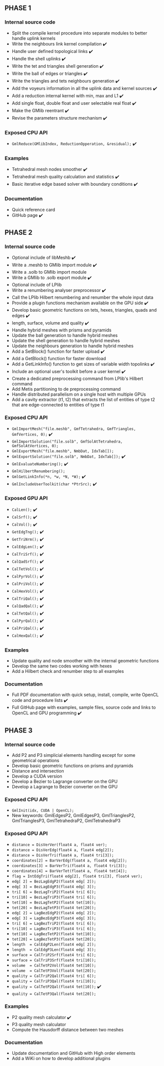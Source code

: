 
## PHASE 1

### Internal source code

- Split the compile kernel procedure into separate modules to better handle uplink kernels
- Write the neighbours link kernel compilation :heavy_check_mark:
- Handle user defined topological links :heavy_check_mark:
- Handle the shell uplinks :heavy_check_mark:
- Write the tet and triangles shell generation :heavy_check_mark:
- Write the ball of edges or triangles :heavy_check_mark:
- Write the triangles and tets neighbours generation :heavy_check_mark:
- Add the voyeurs information in all the uplink data and kernel sources :heavy_check_mark:
- Add a reduction internal kernel with min, max and L1 :heavy_check_mark:
- Add single float, double float and user selectable real float :heavy_check_mark:
- Make the GMlib reentrant :heavy_check_mark:
- Revise the parameters structure mechanism :heavy_check_mark:

### Exposed CPU API

- `GmlReduce(GMlibIndex, ReductionOpperation, &residual);` :heavy_check_mark:

### Examples

- Tetrahedral mesh nodes smoother :heavy_check_mark:
- Tetrahedral mesh quality calculation and statistics :heavy_check_mark:
- Basic iterative edge based solver with boundary conditions :heavy_check_mark:

### Documentation

- Quick reference card
- GitHub page :heavy_check_mark:

## PHASE 2

### Internal source code

- Optional include of libMeshb :heavy_check_mark:
- Write a .meshb to GMlib import module :heavy_check_mark:
- Write a .solb to GMlib import module
- Write a GMlib to .solb export module :heavy_check_mark:
- Optional include of LPlib
- Write a renumbering analyser preprocessor :heavy_check_mark:
- Call the LPlib Hilbert renumbering and renumber the whole input data
- Provide a plugin functions mechanism available on the GPU side :heavy_check_mark:
- Develop basic geometric functions on tets, hexes, triangles, quads and edges :heavy_check_mark:
- length, surface, volume and quality :heavy_check_mark:
- Handle hybrid meshes with prisms and pyramids
- Update the ball generation to handle hybrid meshes
- Update the shell generation to handle hybrid meshes
- Update the neighbours generation to handle hybrid meshes
- Add a SetBlock() function for faster upload :heavy_check_mark:
- Add a GetBlock() function for faster download
- Add a GetLinkInfo() function to get sizes of variable width topolinks :heavy_check_mark:
- Include an optional user's toolkit before a user kernel :heavy_check_mark:
- Create a dedicated preprocessing command from LPlib's Hilbert command
- Add Metis partitioning to de preprocessing command
- Handle distributed parallelism on a single host with multiple GPUs
- Add a cavity extractor (t1, t2) that extracts the list of entities of type t2 that are edge-connected to entities of type t1

### Exposed CPU API

- `GmlImportMesh("file.meshb", GmfTetrahedra, GmfTriangles, GmfVertices, 0);` :heavy_check_mark:
- `GmlImportSolution("file.solb", GmfSolAtTetrahedra, GmfSolAtVertices, 0);`
- `GmlExportMesh("file.meshb", NmbDat, IdxTab[]);`
- `GmlExportSolution("file.solb", NmbDat, IdxTab[]);` :heavy_check_mark:
- `GmlEvaluateNumbering();` :heavy_check_mark:
- `GmlHilbertRenumbering();`
- `GmlGetLinkInfo(*n, *w, *N, *W);` :heavy_check_mark:
- `GmlIncludeUserToolkit(char *PtrSrc);` :heavy_check_mark:

### Exposed GPU API

- `CalLen();` :heavy_check_mark:
- `CalSrf();` :heavy_check_mark:
- `CalVol();` :heavy_check_mark:
- `GetEdgTng();` :heavy_check_mark:
- `GetTriNrm();` :heavy_check_mark:
- `CalEdgLen();` :heavy_check_mark:
- `CalTriSrf();` :heavy_check_mark:
- `CalQadSrf();` :heavy_check_mark:
- `CalTetVol();` :heavy_check_mark:
- `CalPyrVol();` :heavy_check_mark:
- `CalPriVol();` :heavy_check_mark:
- `CalHexVol();` :heavy_check_mark:
- `CalTriQal();` :heavy_check_mark:
- `CalQadQal();` :heavy_check_mark:
- `CalTetQal();` :heavy_check_mark:
- `CalPyrQal();` :heavy_check_mark:
- `CalPriQal();` :heavy_check_mark:
- `CalHexQal();` :heavy_check_mark:

### Examples

- Update quality and node smoother with the internal geometric functions
- Develop the same two codes working with hexes
- Add a Hilbert check and renumber step to all examples

### Documentation

- Full PDF documentation with quick setup, install, compile, write OpenCL code and procedure lists :heavy_check_mark:
- Full GitHub page with examples, sample files, source code and links to OpenCL and GPU programming :heavy_check_mark:

## PHASE 3

### Internal source code

- Add P2 and P3 simplicial elements handling except for some geometrical operations
- Develop basic geometric functions on prisms and pyramids
- Distance and intersection
- Develop a CUDA version
- Develop a Bezier to Lagrange converter on the GPU
- Develop a Lagrange to Bezier converter on the GPU

### Exposed CPU API

- `GmlInit(idx, CUDA | OpenCL);`
- New keywords: GmlEdgesP2, GmlEdgesP3, GmlTrianglesP2, GmlTrianglesP3, GmlTetrahedraP2, GmlTetrahedraP3

### Exposed GPU API

- `distance = DisVerVer(float4 a, float4 ver);`
- `distance = DisVerEdg(float4 a, float4 edg[2]);`
- `distance = DisVerTri(float4 a, float4 tri[3]);`
- `coordinates[2] = BarVerEdg(float4 a, float4 edg[2]);`
- `coordinates[3] = BarVerTri(float4 a, float4 tri[3]);`
- `coordinates[4] = BarVerTet(float4 a, float4 tet[4]);`
- `flag = IntEdgTri(float4 edg[2], float4 tri[3], float4 ver);`
- `edg[ 2] = BezLagEdgP2(float4 edg[ 2]);`
- `edg[ 3] = BezLagEdgP3(float4 edg[ 3]);`
- `tri[ 6] = BezLagTriP2(float4 tri[ 6]);`
- `tri[10] = BezLagTriP3(float4 tri[ 6]);`
- `tet[10] = BezLagTetP2(float4 tet[10]);`
- `tet[20] = BezLagTetP3(float4 tet[20]);`
- `edg[ 2] = LagBezEdgP2(float4 edg[ 2]);`
- `edg[ 3] = LagBezEdgP3(float4 edg[ 3]);`
- `tri[ 6] = LagBezTriP2(float4 tri[ 6]);`
- `tri[10] = LagBezTriP3(float4 tri[ 6]);`
- `tet[10] = LagBezTetP2(float4 tet[10]);`
- `tet[20] = LagBezTetP3(float4 tet[20]);`
- `length  = CalEdgP2Len(float4 edg[ 2]);`
- `length  = CalEdgP3Len(float4 edg[ 3]);`
- `surface = CalTriP2Srf(float4 tri[ 6]);`
- `surface = CalTriP3Srf(float4 tri[10]);`
- `volume  = CalTetP2Vol(float4 tet[10]);`
- `volume  = CalTetP3Vol(float4 tet[20]);`
- `quality = CalTriP2Qal(float4 tri[ 6]);`
- `quality = CalTriP3Qal(float4 tri[10]);`
- `quality = CalTetP2Qal(float4 tet[10]);` :heavy_check_mark:
- `quality = CalTetP3Qal(float4 tet[20]);`

### Examples

- P2 quality mesh calculator :heavy_check_mark:
- P3 quality mesh calculator
- Compute the Hausdorff distance between two meshes

### Documentation

- Update documentation and GitHub with High order elements
- Add a WiKi on how to develop additional plugins
